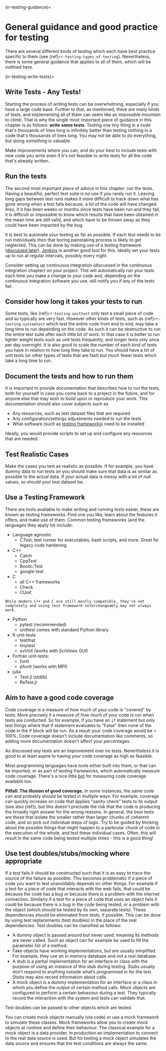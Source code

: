 (rr-testing-guidance)=
# General guidance and good practice for testing

There are several different kinds of testing which each have best practice specific to them (see {ref}`rr-testing-types-of-testing`). 
Nevertheless, there is some general guidance that applies to all of them, which will be outlined here.

(rr-testing-write-tests)=
## Write Tests - Any Tests!

Starting the process of writing tests can be overwhelming, especially if you have a large code base. Further to that, as mentioned, there are many kinds of tests, and implementing all of them can seem like an impossible mountain to climb.
That is why the single most important piece of guidance in this chapter is as follows: **write some tests**.
Testing one tiny thing in a code that's thousands of lines long is infinitely better than testing nothing in a code that's thousands of lines long.
You may not be able to do everything, but doing *something* is valuable.

Make improvements where you can, and do your best to include tests with new code you write even if it's not feasible to write tests for all the code that's already written.

## Run the tests

The second most important piece of advice in this chapter: run the tests.
Having a beautiful, perfect test suite is no use if you rarely run it.
Leaving long gaps between test runs makes it more difficult to track down what has gone wrong when a test fails because, a lot of the code will have changed.
Also, if it has been weeks or months since tests have been run and they fail, it is difficult or impossible to know which results that have been obtained in the mean time are still valid, and which have to be thrown away as they could have been impacted by the bug.

It is best to automate your testing as far as possible.
If each test needs to be run individually then that boring painstaking process is likely to get neglected.
This can be done by making use of a testing framework ([discussed later](#use-a-testing-framework)).
[Jenkins](https://jenkins.io) is another good tool for this. Ideally set your tests up to run at regular intervals, possibly every night.

Consider setting up continuous integration (discussed in the continuous integration chapter) on your project. This will automatically run your tests each time you make a change to your code and, depending on the continuous integration software you use, will notify you if any of the tests fail.

## Consider how long it takes your tests to run

Some tests, like {ref}`rr-testing-unittest` only test a small piece of code and so typically are very fast.
However other kinds of tests, such as {ref}`rr-testing-systemtest` which test the entire code from end to end, may take a long time to run depending on the code.
As such it can be obstructive to run the entire test suite after each little bit of work.
In that case it is better to run lighter weight tests such as unit tests frequently, and longer tests only once per day overnight. It is also good to scale the number of each kind of tests you have in relation to how long they take to run.
You should have a lot of unit tests (or other types of tests that are fast) but much fewer tests which take a long time to run.

## Document the tests and how to run them

It is important to provide documentation that describes how to run the tests, both for yourself in case you come back to a project in the future, and for anyone else that may wish to build upon or reproduce your work.
This documentation should also cover subjects such as

- Any resources, such as test dataset files that are required
- Any configuration/settings adjustments needed to run the tests
- What software (such as [testing frameworks](#use-a-testing-framework)) need to be installed

Ideally, you would provide scripts to set up and configure any resources that are needed.

## Test Realistic Cases

Make the cases you test as realistic as possible.
If for example, you have dummy data to run tests on you should make sure that data is as similar as possible to the actual data.
If your actual data is messy with a lot of null values, so should your test dataset be.

## Use a Testing Framework

There are tools available to make writing and running tests easier, these are known as testing frameworks.
Find one you like, learn about the features it offers, and make use of them. Common testing frameworks (and the languages they apply to) include:

- Language agnostic
  - CTest, test runner for executables, bash scripts, and more. Great for legacy code hardening
- C++
  - Catch
  - CppTest
  - Boost::Test
  - google-test
- C
  - all C++ frameworks
  - Check
  - CUnit
```{note}
While modern C++ and C are still mostly compatible, they're not completely and using test framework interchangeably may not always work.
```
- Python
  - pytest (recommended)
  - unittest comes with standard Python library
- R unit-tests
  - testthat
  - tinytest
  - svUnit (works with SciViews GUI)
- Fortran unit-tests:
  - funit
  - pfunit (works with MPI)
- julia
  - Test.jl (stdlib)
  - ReTest.jl  

## Aim to have a good code coverage

Code coverage is a measure of how much of your code is "covered" by tests.
More precisely it a measure of how much of your code is run when tests are conducted.
So for example, if you have an `if` statement but only test things where that if statement evaluates to "False" then none of the code in the if block will be run.
As a result your code coverage would be < 100%.
Code coverage doesn't include documentation like comments, so adding more documentation doesn't affect your percentages.

As discussed any tests are an improvement over no tests.
Nevertheless it is good to at least aspire to having your code coverage as high as feasible.

Most programming languages have tools either built into them, or that can be imported, or as part of testing frameworks, which automatically measure code coverage.
There's a nice little [bot](https://codecov.io/) for measuring code coverage available too.

**Pitfall: The illusion of good coverage.** In some instances, the same code can and probably should be tested in multiple ways.
For example, coverage can quickly increase on code that applies "sanity check" tests to its output (see also {ref}<rr-testing-challenges-difficult-quatify>), but this doesn't preclude the risk that the code is producing the broadly right answer for the wrong reasons.
In general, the best tests are those that isolate the smaller rather than larger chunks of coherent code, and so pick out individual steps of logic.
Try to be guided by thinking about the possible things that might happen to a particular chunk of code in the execution of the whole, and test these individual cases.
Often, this will result in the same code being tested multiple times - this is a good thing!

## Use test doubles/stubs/mocking where appropriate

If a test fails it should be constructed such that it is as easy to trace the source of the failure as possible.
This becomes problematic if a piece of code you want to test unavoidably depends on other things.
For example if a test for a piece of code that interacts with the web fails, that could be because the code has a bug *or* because there is a problem with the internet connection.
Similarly if a test for a piece of code that uses an object fails it could be because there is a bug in the code being tested, or a problem with the object (which should be tested by its own, separate tests).
These dependencies should be eliminated from tests, if possible.
This can be done by using test replacements (test doubles) in the place of the real dependencies.
Test doubles can be classified as follows:

- A dummy object is passed around but never used, meaning its methods are never called.
Such an object can for example be used to fill the parameter list of a method.
- Fake objects have working implementations, but are usually simplified.
For example, they use an in memory database and not a real database.
- A stub is a partial implementation for an interface or class with the purpose of using an instance of this stub during testing.
Stubs usually don’t respond to anything outside what’s programmed in for the test.
Stubs may also record information about calls.
- A mock object is a dummy implementation for an interface or a class in which you define the output of certain method calls.
Mock objects are configured to perform a certain behaviour during a test.
They typically record the interaction with the system and tests can validate that.

Test doubles can be passed to other objects which are tested.

You can create mock objects manually (via code) or use a mock framework to simulate these classes. Mock frameworks allow you to create mock objects at runtime and define their behaviour. The classical example for a mock object is a data provider.
In production an implementation to connect to the real data source is used.
But for testing a mock object simulates the data source and ensures that the test conditions are always the same.
